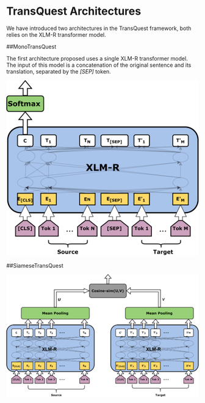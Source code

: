 # TransQuest Architectures
We have introduced two architectures in the TransQuest framework, both relies on the XLM-R transformer model.

##MonoTransQuest

The first architecture proposed uses a single XLM-R transformer model. The input of this model is a concatenation of the original sentence and its translation, separated by the *[SEP]* token. 


![MonoTransQuest Architecture](images/TransQuest.png)

##SiameseTransQuest 

![SiameseTransQuest Architecture](images/SiameseTransQuest.png)